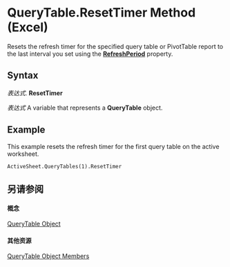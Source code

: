 
# QueryTable.ResetTimer Method (Excel)

Resets the refresh timer for the specified query table or PivotTable report to the last interval you set using the  **[RefreshPeriod](763c4793-9470-8c0e-3111-d0a0f02948b4.md)** property.


## Syntax

 _表达式_. **ResetTimer**

 _表达式_ A variable that represents a **QueryTable** object.


## Example

This example resets the refresh timer for the first query table on the active worksheet.


```
ActiveSheet.QueryTables(1).ResetTimer
```


## 另请参阅


#### 概念


[QueryTable Object](505b84ea-64b3-b4fe-741a-de6884eb69eb.md)
#### 其他资源


[QueryTable Object Members](http://msdn.microsoft.com/library/9a61f024-c1dc-c11b-942f-ff2a6617bdc4%28Office.15%29.aspx)